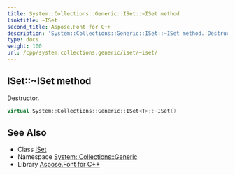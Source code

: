 ```yaml
---
title: System::Collections::Generic::ISet::~ISet method
linktitle: ~ISet
second_title: Aspose.Font for C++
description: 'System::Collections::Generic::ISet::~ISet method. Destructor in C++.'
type: docs
weight: 100
url: /cpp/system.collections.generic/iset/~iset/
---
```

## ISet::~ISet method


Destructor.

```cpp
virtual System::Collections::Generic::ISet<T>::~ISet()
```

## See Also

* Class [ISet](../)
* Namespace [System::Collections::Generic](../../)
* Library [Aspose.Font for C++](../../../)
